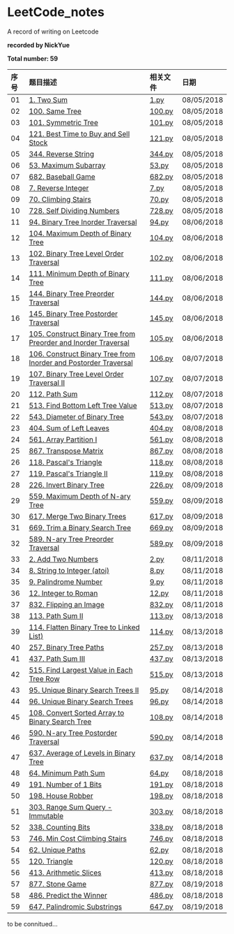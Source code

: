 # LeetCode_notes
A record of writing on Leetcode

**recorded by NickYue**

**Total number: 59**

|序号|题目描述|相关文件|日期|
|:---|:---|:---|:---|
|01|[1. Two Sum](https://leetcode-cn.com/problems/two-sum/description/)|[1.py](https://github.com/BigbyNick/LeetCode_notes/blob/master/1.py)|08/05/2018|
|02|[100. Same Tree](https://leetcode-cn.com/problems/same-tree/description/)|[100.py](https://github.com/BigbyNick/LeetCode_notes/blob/master/100.py)|08/05/2018|
|03|[101. Symmetric Tree](https://leetcode-cn.com/problems/symmetric-tree/description/)|[101.py](https://github.com/BigbyNick/LeetCode_notes/blob/master/101.py)|08/05/2018|
|04|[121. Best Time to Buy and Sell Stock](https://leetcode-cn.com/problems/best-time-to-buy-and-sell-stock/description/)|[121.py](https://github.com/BigbyNick/LeetCode_notes/blob/master/121.py)|08/05/2018|
|05|[344. Reverse String](https://leetcode-cn.com/problems/reverse-string/description/)|[344.py](https://github.com/BigbyNick/LeetCode_notes/blob/master/344.py)|08/05/2018|
|06|[53. Maximum Subarray](https://leetcode-cn.com/problems/maximum-subarray/description/)|[53.py](https://github.com/BigbyNick/LeetCode_notes/blob/master/53.py)|08/05/2018|
|07|[682. Baseball Game](https://leetcode-cn.com/problems/baseball-game/description/)|[682.py](https://github.com/BigbyNick/LeetCode_notes/blob/master/682.py)|08/05/2018|
|08|[7. Reverse Integer](https://leetcode-cn.com/problems/reverse-integer/description/)|[7.py](https://github.com/BigbyNick/LeetCode_notes/blob/master/7.py)|08/05/2018|
|09|[70. Climbing Stairs](https://leetcode-cn.com/problems/climbing-stairs/description/)|[70.py](https://github.com/BigbyNick/LeetCode_notes/blob/master/70.py)|08/05/2018|
|10|[728. Self Dividing Numbers](https://leetcode-cn.com/problems/self-dividing-numbers/description/)|[728.py](https://github.com/BigbyNick/LeetCode_notes/blob/master/728.py)|08/05/2018|
|11|[94. Binary Tree Inorder Traversal](https://leetcode-cn.com/problems/binary-tree-inorder-traversal/description/)|[94.py](https://github.com/BigbyNick/LeetCode_notes/blob/master/94.py)|08/06/2018|
|12|[104. Maximum Depth of Binary Tree](https://leetcode-cn.com/problems/maximum-depth-of-binary-tree/description/)|[104.py](https://github.com/BigbyNick/LeetCode_notes/blob/master/104.py)|08/06/2018|
|13|[102. Binary Tree Level Order Traversal](https://leetcode-cn.com/problems/binary-tree-level-order-traversal/description/)|[102.py](https://github.com/BigbyNick/LeetCode_notes/blob/master/102.py)|08/06/2018|
|14|[111. Minimum Depth of Binary Tree](https://leetcode-cn.com/problems/minimum-depth-of-binary-tree/description/)|[111.py](https://github.com/BigbyNick/LeetCode_notes/blob/master/111.py)|08/06/2018|
|15|[144. Binary Tree Preorder Traversal](https://leetcode-cn.com/problems/binary-tree-preorder-traversal/description/)|[144.py](https://github.com/BigbyNick/LeetCode_notes/blob/master/144.py)|08/06/2018|
|16|[145. Binary Tree Postorder Traversal](https://leetcode-cn.com/problems/binary-tree-postorder-traversal/description/)|[145.py](https://github.com/BigbyNick/LeetCode_notes/blob/master/145.py)|08/06/2018|
|17|[105. Construct Binary Tree from Preorder and Inorder Traversal](https://leetcode-cn.com/problems/construct-binary-tree-from-preorder-and-inorder-traversal/description/)|[105.py](https://github.com/BigbyNick/LeetCode_notes/blob/master/105.py)|08/06/2018|
|18|[106. Construct Binary Tree from Inorder and Postorder Traversal](https://leetcode-cn.com/problems/construct-binary-tree-from-inorder-and-postorder-traversal/description/)|[106.py](https://github.com/BigbyNick/LeetCode_notes/blob/master/106.py)|08/07/2018|
|19|[107. Binary Tree Level Order Traversal II](https://leetcode-cn.com/problems/binary-tree-level-order-traversal-ii/description/)|[107.py](https://github.com/BigbyNick/LeetCode_notes/blob/master/107.py)|08/07/2018|
|20|[112. Path Sum](https://leetcode-cn.com/problems/path-sum/description/)|[112.py](https://github.com/BigbyNick/LeetCode_notes/blob/master/112.py)|08/07/2018|
|21|[513. Find Bottom Left Tree Value](https://leetcode-cn.com/problems/find-bottom-left-tree-value/description/)|[513.py](https://github.com/BigbyNick/LeetCode_notes/blob/master/513.py)|08/07/2018|
|22|[543. Diameter of Binary Tree](https://leetcode-cn.com/problems/diameter-of-binary-tree/description/)|[543.py](https://github.com/BigbyNick/LeetCode_notes/blob/master/543.py)|08/07/2018|
|23|[404. Sum of Left Leaves](https://leetcode-cn.com/problems/sum-of-left-leaves/description/)|[404.py](https://github.com/BigbyNick/LeetCode_notes/blob/master/404.py)|08/08/2018|
|24|[561. Array Partition I](https://leetcode-cn.com/problems/array-partition-i/description/)|[561.py](https://github.com/BigbyNick/LeetCode_notes/blob/master/561.py)|08/08/2018|
|25|[867. Transpose Matrix](https://leetcode-cn.com/problems/transpose-matrix/description/)|[867.py](https://github.com/BigbyNick/LeetCode_notes/blob/master/867.py)|08/08/2018|
|26|[118. Pascal's Triangle](https://leetcode-cn.com/problems/pascals-triangle/description/)|[118.py](https://github.com/BigbyNick/LeetCode_notes/blob/master/118.py)|08/08/2018|
|27|[119. Pascal's Triangle II](https://leetcode-cn.com/problems/pascals-triangle-ii/description/)|[119.py](https://github.com/BigbyNick/LeetCode_notes/blob/master/119.py)|08/08/2018|
|28|[226. Invert Binary Tree](https://leetcode-cn.com/problems/invert-binary-tree/description/)|[226.py](https://github.com/BigbyNick/LeetCode_notes/blob/master/226.py)|08/09/2018|
|29|[559. Maximum Depth of N-ary Tree](https://leetcode-cn.com/problems/maximum-depth-of-n-ary-tree/description/)|[559.py](https://github.com/BigbyNick/LeetCode_notes/blob/master/559.py)|08/09/2018|
|30|[617. Merge Two Binary Trees](https://leetcode-cn.com/problems/merge-two-binary-trees/description/)|[617.py](https://github.com/BigbyNick/LeetCode_notes/blob/master/617.py)|08/09/2018|
|31|[669. Trim a Binary Search Tree](https://leetcode-cn.com/problems/trim-a-binary-search-tree/description/)|[669.py](https://github.com/BigbyNick/LeetCode_notes/blob/master/669.py)|08/09/2018|
|32|[589. N-ary Tree Preorder Traversal](https://leetcode-cn.com/problems/n-ary-tree-preorder-traversal/description/)|[589.py](https://github.com/BigbyNick/LeetCode_notes/blob/master/589.py)|08/09/2018|
|33|[2. Add Two Numbers](https://leetcode-cn.com/problems/add-two-numbers/description/)|[2.py](https://github.com/BigbyNick/LeetCode_notes/blob/master/2.py)|08/11/2018|
|34|[8. String to Integer (atoi)](https://leetcode-cn.com/problems/string-to-integer-atoi/description/)|[8.py](https://github.com/BigbyNick/LeetCode_notes/blob/master/8.py)|08/11/2018|
|35|[9. Palindrome Number](https://leetcode-cn.com/problems/palindrome-number/description/)|[9.py](https://github.com/BigbyNick/LeetCode_notes/blob/master/9.py)|08/11/2018|
|36|[12. Integer to Roman](https://leetcode-cn.com/problems/integer-to-roman/description/)|[12.py](https://github.com/BigbyNick/LeetCode_notes/blob/master/12.py)|08/11/2018|
|37|[832. Flipping an Image](https://leetcode-cn.com/problems/flipping-an-image/description/)|[832.py](https://github.com/BigbyNick/LeetCode_notes/blob/master/832.py)|08/11/2018|
|38|[113. Path Sum II](https://leetcode-cn.com/problems/path-sum-ii/description/)|[113.py](https://github.com/BigbyNick/LeetCode_notes/blob/master/113.py)|08/13/2018|
|39|[114. Flatten Binary Tree to Linked List)](https://leetcode-cn.com/problems/flatten-binary-tree-to-linked-list/description/)|[114.py](https://github.com/BigbyNick/LeetCode_notes/blob/master/114.py)|08/13/2018|
|40|[257. Binary Tree Paths](https://leetcode-cn.com/problems/binary-tree-paths/description/)|[257.py](https://github.com/BigbyNick/LeetCode_notes/blob/master/257.py)|08/13/2018|
|41|[437. Path Sum III](https://leetcode-cn.com/problems/path-sum-iii/description/)|[437.py](https://github.com/BigbyNick/LeetCode_notes/blob/master/437.py)|08/13/2018|
|42|[515. Find Largest Value in Each Tree Row](https://leetcode-cn.com/problems/find-largest-value-in-each-tree-row/description/)|[515.py](https://github.com/BigbyNick/LeetCode_notes/blob/master/515.py)|08/13/2018|
|43|[95. Unique Binary Search Trees II](https://leetcode-cn.com/problems/unique-binary-search-trees-ii/description/)|[95.py](https://github.com/BigbyNick/LeetCode_notes/blob/master/95.py)|08/14/2018|
|44|[96. Unique Binary Search Trees](https://leetcode-cn.com/problems/unique-binary-search-trees/description/)|[96.py](https://github.com/BigbyNick/LeetCode_notes/blob/master/96.py)|08/14/2018|
|45|[108. Convert Sorted Array to Binary Search Tree](https://leetcode-cn.com/problems/convert-sorted-array-to-binary-search-tree/description/)|[108.py](https://github.com/BigbyNick/LeetCode_notes/blob/master/108.py)|08/14/2018|
|46|[590. N-ary Tree Postorder Traversal](https://leetcode-cn.com/problems/n-ary-tree-postorder-traversal/description/)|[590.py](https://github.com/BigbyNick/LeetCode_notes/blob/master/590.py)|08/14/2018|
|47|[637. Average of Levels in Binary Tree](https://leetcode-cn.com/problems/average-of-levels-in-binary-tree/description/)|[637.py](https://github.com/BigbyNick/LeetCode_notes/blob/master/637.py)|08/14/2018|
|48|[64. Minimum Path Sum](https://leetcode-cn.com/problems/minimum-path-sum/description/)|[64.py](https://github.com/BigbyNick/LeetCode_notes/blob/master/64.py)|08/18/2018|
|49|[191. Number of 1 Bits](https://leetcode-cn.com/problems/number-of-1-bits/description/)|[191.py](https://github.com/BigbyNick/LeetCode_notes/blob/master/191.py)|08/18/2018|
|50|[198. House Robber](https://leetcode-cn.com/problems/house-robber/description/)|[198.py](https://github.com/BigbyNick/LeetCode_notes/blob/master/198.py)|08/18/2018|
|51|[303. Range Sum Query - Immutable](https://leetcode-cn.com/problems/range-sum-query-immutable/description/)|[303.py](https://github.com/BigbyNick/LeetCode_notes/blob/master/303.py)|08/18/2018|
|52|[338. Counting Bits](https://leetcode-cn.com/problems/counting-bits/description/)|[338.py](https://github.com/BigbyNick/LeetCode_notes/blob/master/338.py)|08/18/2018|
|53|[746. Min Cost Climbing Stairs](https://leetcode-cn.com/problems/min-cost-climbing-stairs/description/)|[746.py](https://github.com/BigbyNick/LeetCode_notes/blob/master/746.py)|08/18/2018|
|54|[62. Unique Paths](https://leetcode-cn.com/problems/unique-paths/description/)|[62.py](https://github.com/BigbyNick/LeetCode_notes/blob/master/62.py)|08/18/2018|
|55|[120. Triangle](https://leetcode-cn.com/problems/triangle/description/)|[120.py](https://github.com/BigbyNick/LeetCode_notes/blob/master/120.py)|08/18/2018|
|56|[413. Arithmetic Slices](https://leetcode-cn.com/problems/arithmetic-slices/description/)|[413.py](https://github.com/BigbyNick/LeetCode_notes/blob/master/413.py)|08/18/2018|
|57|[877. Stone Game](https://leetcode-cn.com/problems/stone-game/description/)|[877.py](https://github.com/BigbyNick/LeetCode_notes/blob/master/877.py)|08/19/2018|
|58|[486. Predict the Winner](https://leetcode-cn.com/problems/predict-the-winner/description/)|[486.py](https://github.com/BigbyNick/LeetCode_notes/blob/master/486.py)|08/18/2018|
|59|[647. Palindromic Substrings](https://leetcode-cn.com/problems/palindromic-substrings/description/)|[647.py](https://github.com/BigbyNick/LeetCode_notes/blob/master/647.py)|08/19/2018|

to be connitued...
